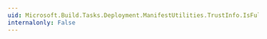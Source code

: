 ```yaml
---
uid: Microsoft.Build.Tasks.Deployment.ManifestUtilities.TrustInfo.IsFullTrust
internalonly: False
---
```

